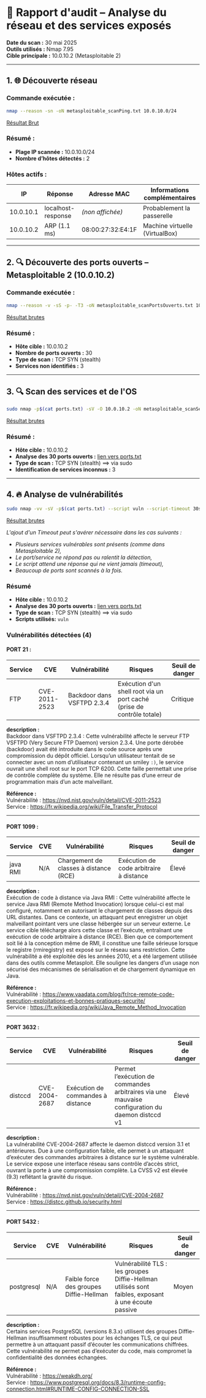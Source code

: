 # 🧾 Rapport d'audit – Analyse du réseau et des services exposés

**Date du scan :** 30 mai 2025  
**Outils utilisés :** Nmap 7.95  
**Cible principale :** 10.0.10.2 (Metasploitable 2)

---

## 1. 🌐 Découverte réseau

### Commande exécutée :
```bash
nmap --reason -sn -oN metasploitable_scanPing.txt 10.0.10.0/24
```

[Résultat Brut](../01-brut/metasploitable_scanPing.txt)

### Résumé :
- **Plage IP scannée :** 10.0.10.0/24
- **Nombre d’hôtes détectés :** 2

### Hôtes actifs :
| IP        | Réponse            | Adresse MAC       | Informations complémentaires   |
| --------- | ------------------ | ----------------- | ------------------------------ |
| 10.0.10.1 | localhost-response | *(non affichée)*  | Probablement la passerelle     |
| 10.0.10.2 | ARP (1.1 ms)       | 08:00:27:32:E4:1F | Machine virtuelle (VirtualBox) |

---

## 2. 🔍 Découverte des ports ouverts – Metasploitable 2 (10.0.10.2)

### Commande exécutée :
```bash
nmap --reason -v -sS -p- -T3 -oN metasploitable_scanPortsOuverts.txt 10.0.10.2
```
[Résultat brutes](../01-brut/metasploitable_scanPortsOuverts.txt)

### Résumé :
- **Hôte cible :** 10.0.10.2
- **Nombre de ports ouverts :** 30
- **Type de scan :** TCP SYN (stealth)
- **Services non identifiés :** 3

---

## 3. 🔍 Scan des services et de l'OS

```bash
sudo nmap -p$(cat ports.txt) -sV -O 10.0.10.2 -oN metasploitable_scanServiceOS.txt
```

[Résultat brutes](../01-brut/metasploitable_scanServiceOS.txt)

### Résumé :
- **Hôte cible :** 10.0.10.2
- **Analyse des 30 ports ouverts :** [lien vers ports.txt](../../../Outils/ports.txt)
- **Type de scan :** TCP SYN (stealth) ==> via sudo
- **Identification de services inconnus :** 3

---

## 4. 🔥 Analyse de vulnérabilités

```bash
sudo nmap -vv -sV -p$(cat ports.txt) --script vuln --script-timeout 30s 10.0.10.2 -oN metaploitable_scanVuln.txt
```

[Résultat brutes](../01-brut/metaploitable_scanVuln.txt)

<i>L'ajout d'un Timeout peut s'avérer nécessaire dans les cas suivants :
- Plusieurs services vulnérables sont présents (comme dans Metasploitable 2),
- Le port/service ne répond pas ou ralentit la détection,
- Le script attend une réponse qui ne vient jamais (timeout),
- Beaucoup de ports sont scannés à la fois.</i>

### Résumé
- **Hôte cible :** 10.0.10.2
- **Analyse des 30 ports ouverts :** [lien vers ports.txt](../../../Outils/ports.txt)
- **Type de scan :** TCP SYN (stealth) ==> via sudo
- **Scripts utilisés:** `vuln`

### Vulnérabilités détectées (4)

#### PORT 21 :
| Service | CVE | Vulnérabilité | Risques | Seuil de danger |
| --- | --- | --- | --- | --- |
| FTP | CVE-2011-2523 | Backdoor dans VSFTPD 2.3.4 | Exécution d'un shell root via un port caché (prise de contrôle totale) | Critique |

**description :**  
Backdoor dans VSFTPD 2.3.4 : Cette vulnérabilité affecte le serveur FTP VSFTPD (Very Secure FTP Daemon) version 2.3.4. Une porte dérobée (backdoor) avait été introduite dans le code source après une compromission du dépôt officiel. Lorsqu’un utilisateur tentait de se connecter avec un nom d’utilisateur contenant un smiley `:)`, le service ouvrait une shell root sur le port TCP 6200. Cette faille permettait une prise de contrôle complète du système. Elle ne résulte pas d’une erreur de programmation mais d’un acte malveillant.

**Référence :**  
Vulnérabilité : https://nvd.nist.gov/vuln/detail/CVE-2011-2523  
Service : https://fr.wikipedia.org/wiki/File_Transfer_Protocol

---

#### PORT 1099 :
| Service | CVE | Vulnérabilité | Risques | Seuil de danger |
| --- | --- | --- | --- | --- |
| java RMI | N/A | Chargement de classes à distance (RCE) | Exécution de code arbitraire à distance | Élevé |

**description :**  
Exécution de code à distance via Java RMI : Cette vulnérabilité affecte le service Java RMI (Remote Method Invocation) lorsque celui-ci est mal configuré, notamment en autorisant le chargement de classes depuis des URL distantes. Dans ce contexte, un attaquant peut enregistrer un objet malveillant pointant vers une classe hébergée sur un serveur externe. Le service cible télécharge alors cette classe et l’exécute, entraînant une exécution de code arbitraire à distance (RCE). Bien que ce comportement soit lié à la conception même de RMI, il constitue une faille sérieuse lorsque le registre (rmiregistry) est exposé sur le réseau sans restriction. Cette vulnérabilité a été exploitée dès les années 2010, et a été largement utilisée dans des outils comme Metasploit. Elle souligne les dangers d’un usage non sécurisé des mécanismes de sérialisation et de chargement dynamique en Java.

**Référence :**  
Vulnérabilité : https://www.vaadata.com/blog/fr/rce-remote-code-execution-exploitations-et-bonnes-pratiques-securite/  
Service : https://fr.wikipedia.org/wiki/Java_Remote_Method_Invocation

---

#### PORT 3632 :
| Service | CVE | Vulnérabilité | Risques | Seuil de danger |
| --- | --- | --- | --- | --- |
| distccd | CVE-2004-2687 | Exécution de commandes à distance | Permet l’exécution de commandes arbitraires via une mauvaise configuration du daemon distccd v1 | Élevé |

**description :**  
La vulnérabilité CVE-2004-2687 affecte le daemon distccd version 3.1 et antérieures. Due à une configuration faible, elle permet à un attaquant d’exécuter des commandes arbitraires à distance sur le système vulnérable. Le service expose une interface réseau sans contrôle d’accès strict, ouvrant la porte à une compromission complète. La CVSS v2 est élevée (9.3) reflétant la gravité du risque.

**Référence :**  
Vulnérabilité : https://nvd.nist.gov/vuln/detail/CVE-2004-2687  
Service : https://distcc.github.io/security.html

---

#### PORT 5432 :
| Service | CVE | Vulnérabilité | Risques | Seuil de danger |
| --- | --- | --- | --- | --- |
| postgresql | N/A | Faible force des groupes Diffie-Hellman | Vulnérabilité TLS : les groupes Diffie-Hellman utilisés sont faibles, exposant à une écoute passive | Moyen |

**description :**  
Certains services PostgreSQL (versions 8.3.x) utilisent des groupes Diffie-Hellman insuffisamment robustes pour les échanges TLS, ce qui peut permettre à un attaquant passif d’écouter les communications chiffrées. Cette vulnérabilité ne permet pas d’exécuter du code, mais compromet la confidentialité des données échangées.

**Référence :**  
Vulnérabilité : https://weakdh.org/  
Service : https://www.postgresql.org/docs/8.3/runtime-config-connection.html#RUNTIME-CONFIG-CONNECTION-SSL